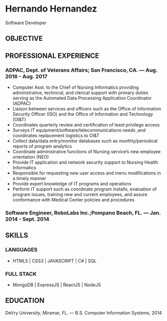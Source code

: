 # Hernando Hernandez 
Software Developer

## OBJECTIVE 

## PROFESSIONAL EXPERIENCE
### ADPAC, Dept. of Veterans Affairs; San Francisco, CA. — Aug. 2016 - Aug. 2017
- Computer Asst. to the Chief of Nursing Informatics providing administrative, technical, and clerical support with primary duties serving as the Automated Data Processing Application Coordinator (ADPAC)
- Liaison between services and officers such as the Office of Information Security Officer (ISO) and the Office of Information and Technology (OI&T)
- Coordinates quarterly review and certification of least privilege access
- Surveys IT equipment/software/telecommunications needs ,and coordinates replacement logistics to OI&T
- Collect data/data entry/monitor databases such as monthly/periodical reports of program analytics
- Coordinate administrative functions of Nursing service’s new employee orientation (NEO)
- Provide IT application and network security support to Nursing Health Informatics
- Responsible for requesting new user access and menu modifications in a timely manner
- Provide expert knowledge of IT programs and operations
- Perform IT support such as coordinate program installs, evaluation of program issues, training new and current employees, and assure conformance with Medical Center policies and procedures
### Software Engineer, RoboLabs Inc.;Pompano Beach, FL. — Jan. 2014 - Sept. 2014


## SKILLS
### LANGUAGES
- HTML5 | CSS3 | JAVASCRIPT | C# | SQL

### FULL STACK
- MongoDB | ExpressJS | ReactJS | NodeJS

## EDUCATION
DeVry University, Miramar, FL. — B.S. Computer Information Systems, 2014
